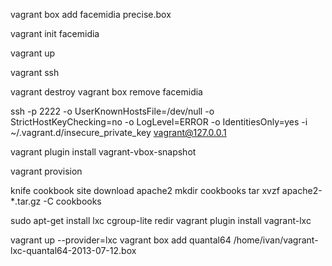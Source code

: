 vagrant box add facemidia precise.box

vagrant init facemidia

vagrant up

vagrant ssh

vagrant destroy
vagrant box remove facemidia

ssh -p 2222 -o UserKnownHostsFile=/dev/null -o StrictHostKeyChecking=no -o LogLevel=ERROR -o IdentitiesOnly=yes -i ~/.vagrant.d/insecure_private_key vagrant@127.0.0.1

vagrant plugin install vagrant-vbox-snapshot

vagrant provision

knife cookbook site download apache2
mkdir cookbooks
tar xvzf apache2-*.tar.gz -C cookbooks

sudo apt-get install lxc cgroup-lite redir
vagrant plugin install vagrant-lxc

vagrant up --provider=lxc
vagrant box add quantal64 /home/ivan/vagrant-lxc-quantal64-2013-07-12.box
